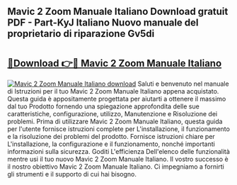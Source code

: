 ## Mavic 2 Zoom Manuale Italiano Download gratuit PDF - Part-KyJ Italiano Nuovo manuale del proprietario di riparazione Gv5di

# <h2><a href="http://dfgyxl.blite.top/?on=Mavic+2+Zoom+Manuale+Italiano">🔗Download 👉🔴 Mavic 2 Zoom Manuale Italiano</a></h2>

[![Mavic 2 Zoom Manuale Italiano download](https://i.imgur.com/lujVjoI.png)](http://dfgyxl.blite.top/?on=Mavic+2+Zoom+Manuale+Italiano)
Saluti e benvenuto nel manuale di Istruzioni per il tuo Mavic 2 Zoom Manuale Italiano appena acquistato. Questa guida è appositamente progettata per aiutarti a ottenere il massimo dal tuo Prodotto fornendo una spiegazione approfondita delle sue caratteristiche, configurazione, utilizzo, Manutenzione e Risoluzione dei problemi. Prima di utilizzare Mavic 2 Zoom Manuale Italiano, questa guida per l'utente fornisce istruzioni complete per L'installazione, il funzionamento e la risoluzione dei problemi del prodotto. Fornisce istruzioni chiare per L'installazione, la configurazione e il funzionamento, nonché importanti informazioni sulla sicurezza. Goditi L'efficienza Dell'elenco delle funzionalità mentre usi il tuo nuovo Mavic 2 Zoom Manuale Italiano. Il vostro successo è il nostro obiettivo Mavic 2 Zoom Manuale Italiano. Ci impegniamo a fornirti gli strumenti e il supporto di cui hai bisogno.
